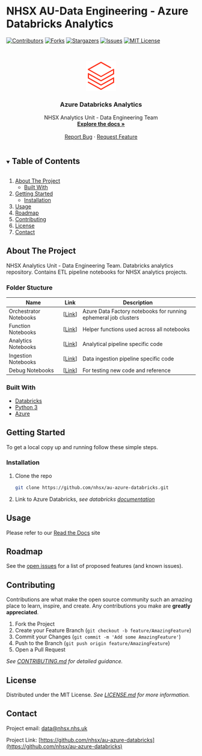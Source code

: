 # NHSX AU-Data Engineering - Azure Databricks Analytics

<!--
*** Thanks for checking out the Best-README-Template. If you have a suggestion
*** that would make this better, please fork the repo and create a pull request
*** or simply open an issue with the tag "enhancement".
*** Thanks again! Now go create something AMAZING! :D
***
***
***
*** To avoid retyping too much info. Do a search and replace for the following:
*** github_username, repo_name, twitter_handle, email, project_title, project_description
-->

<!-- PROJECT SHIELDS -->
<!--
*** I'm using markdown "reference style" links for readability.
*** Reference links are enclosed in brackets [ ] instead of parentheses ( ).
*** See the bottom of this document for the declaration of the reference variables
*** for contributors-url, forks-url, etc. This is an optional, concise syntax you may use.
*** https://www.markdownguide.org/basic-syntax/#reference-style-links
-->

[![Contributors][contributors-shield]][contributors-url]
[![Forks][forks-shield]][forks-url]
[![Stargazers][stars-shield]][stars-url]
[![Issues][issues-shield]][issues-url]
[![MIT License][license-shield]][license-url]

<!-- PROJECT LOGO -->
<br />
<p align="center">
  <a href="https://github.com/nhsx/au-azure-databricks">
    <img src="img/databricks-logo.png" alt="Logo" width="80" height="80">
  </a>

  <h3 align="center">Azure Databricks Analytics</h3>

  <p align="center">
    NHSX Analytics Unit - Data Engineering Team
    <br />
    <a href="https://nhsx.github.io/au-data-engineering/"><strong>Explore the docs »</strong></a>
    <br />
    <br />
    <a href="https://github.com/nhsx/au-azure-databricks/issues">Report Bug</a>
    ·
    <a href="https://github.com/nhsx/au-azure-databricks/issues">Request Feature</a>
  </p>
</p>

<!-- TABLE OF CONTENTS -->
<details open="open">
  <summary><h2 style="display: inline-block">Table of Contents</h2></summary>
  <ol>
    <li>
      <a href="#about-the-project">About The Project</a>
      <ul>
        <li><a href="#built-with">Built With</a></li>
      </ul>
    </li>
    <li>
      <a href="#getting-started">Getting Started</a>
      <ul>
        <!-- <li><a href="#prerequisites">Prerequisites</a></li> -->
        <li><a href="#installation">Installation</a></li>
      </ul>
    </li>
    <li><a href="#usage">Usage</a></li>
    <li><a href="#roadmap">Roadmap</a></li>
    <li><a href="#contributing">Contributing</a></li>
    <li><a href="#license">License</a></li>
    <li><a href="#contact">Contact</a></li>
    <!-- <li><a href="#acknowledgements">Acknowledgements</a></li> -->
  </ol>
</details>

<!-- ABOUT THE PROJECT -->

## About The Project

NHSX Analytics Unit - Data Engineering Team. Databricks analytics repository. Contains ETL pipeline notebooks for NHSX analytics projects.

### Folder Stucture

| Name                   | Link                                                                                    | Description                                                     |
| ---------------------- | --------------------------------------------------------------------------------------- | --------------------------------------------------------------- |
| Orchestrator Notebooks | [[Link](https://github.com/nhsx/au-azure-databricks/tree/main/notebooks/orchestration)] | Azure Data Factory notebooks for running ephemeral job clusters |
| Function Notebooks     | [[Link](https://github.com/nhsx/au-azure-databricks/tree/main/functions)]               | Helper functions used across all notebooks                      |
| Analytics Notebooks    | [[Link](https://github.com/nhsx/au-azure-databricks/tree/main/analytics)]               | Analytical pipeline specific code                               |
| Ingestion Notebooks    | [[Link](https://github.com/nhsx/au-azure-databricks/tree/main/ingestion)]               | Data ingestion pipeline specific code                           |
| Debug Notebooks        | [[Link](https://github.com/nhsx/au-azure-databricks/tree/main/debug)]                   | For testing new code and reference                              |

### Built With

- [Databricks](https://databricks.com/)
- [Python 3](https://www.python.org/)
- [Azure](https://azure.microsoft.com/en-gb/)

<!-- GETTING STARTED -->

## Getting Started

To get a local copy up and running follow these simple steps.

### Installation

1. Clone the repo
   ```sh
   git clone https://github.com/nhsx/au-azure-databricks.git
   ```
2. Link to Azure Databricks, _see databricks [documentation](https://docs.databricks.com/notebooks/github-version-control.html)_

<!-- USAGE EXAMPLES -->

## Usage

Please refer to our [Read the Docs](https://nhsx.github.io/au-data-engineering/) site

<!-- ROADMAP -->

## Roadmap

See the [open issues](https://github.com/nhsx/au-azure-databricks/issues) for a list of proposed features (and known issues).

<!-- CONTRIBUTING-->

## Contributing

Contributions are what make the open source community such an amazing place to learn, inspire, and create. Any contributions you make are **greatly appreciated**.

1. Fork the Project
2. Create your Feature Branch (`git checkout -b feature/AmazingFeature`)
3. Commit your Changes (`git commit -m 'Add some AmazingFeature'`)
4. Push to the Branch (`git push origin feature/AmazingFeature`)
5. Open a Pull Request

_See [CONTRIBUTING.md](https://github.com/nhsx/au-azure-databricks/blob/main/CONTRIBUTING.md) for detailed guidance._

<!-- LICENSE -->

## License

Distributed under the MIT License. _See [LICENSE.md](https://github.com/nhsx/au-azure-databricks/blob/main/LICENSE) for more information._

<!-- CONTACT -->

## Contact

Project email: [data@nhsx.nhs.uk](data@nhsx.nhs.uk)

Project Link: [https://github.com/nhsx/au-azure-databricks](https://github.com/nhsx/au-azure-databricks)

<!-- ACKNOWLEDGEMENTS
## Acknowledgements

* []()
* []()
* []() -->

<!-- MARKDOWN LINKS & IMAGES -->
<!-- https://www.markdownguide.org/basic-syntax/#reference-style-links -->

[contributors-shield]: https://img.shields.io/github/contributors/github_username/repo.svg?style=for-the-badge
[contributors-url]: https://github.com/nhsx/au-azure-databricks/graphs/contributors
[forks-shield]: https://img.shields.io/github/forks/github_username/repo.svg?style=for-the-badge
[forks-url]: https://github.com/nhsx/au-azure-databricks/network/members
[stars-shield]: https://img.shields.io/github/stars/github_username/repo.svg?style=for-the-badge
[stars-url]: https://github.com/nhsx/au-azure-databricks/stargazers
[issues-shield]: https://img.shields.io/github/issues/github_username/repo.svg?style=for-the-badge
[issues-url]: https://github.com/nhsx/au-azure-databricks/issues
[license-shield]: https://img.shields.io/github/license/github_username/repo.svg?style=for-the-badge
[license-url]: https://github.com/nhsx/au-azure-databricks/blob/master/LICENSE
